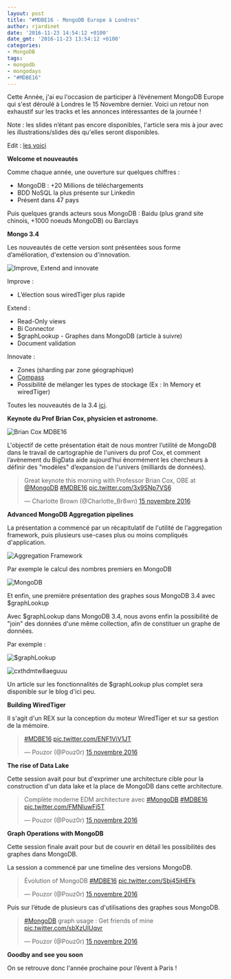 ```yaml
---
layout: post
title: "#MDBE16 - MongoDB Europe à Londres"
author: rjardinet
date: '2016-11-23 14:54:12 +0100'
date_gmt: '2016-11-23 13:54:12 +0100'
categories:
- MongoDB
tags:
- mongodb
- mongodays
- "#MDBE16"
---
```


Cette Année, j'ai eu l'occasion de participer à l’événement MongoDB Europe qui s'est déroulé à Londres le 15 Novembre dernier. Voici un retour non exhaustif sur les tracks et les annonces intéressantes de la journée !

Note : les slides n’étant pas encore disponibles, l'article sera mis à jour avec les illustrations/slides dès qu'elles seront disponibles.

Edit : [les voici](https://www.mongodb.com/presentations/all?page=1&search=europe%202016)

**Welcome et nouveautés**

Comme chaque année, une ouverture sur quelques chiffres :

-   MongoDB : +20 Millions de téléchargements
-   BDD NoSQL la plus présente sur Linkedin
-   Présent dans 47 pays

Puis quelques grands acteurs sous MongoDB : Baidu (plus grand site chinois, +1000 noeuds MongoDB) ou Barclays

**Mongo 3.4**

Les nouveautés de cette version sont présentées sous forme d’amélioration, d'extension ou d'innovation.

![Improve, Extend and innovate](http://blog.eleven-labs.com/wp-content/uploads/2016/11/IMG_4288.jpg)

Improve :

-   L’élection sous wiredTiger plus rapide

Extend :

-   Read-Only views
-   Bi Connector
-   $graphLookup - Graphes dans MongoDB (article à suivre)
-   Document validation

Innovate :

-   Zones (sharding par zone géographique)
-   [Compass](https://www.mongodb.com/products/compass)
-   Possibilité de mélanger les types de stockage (Ex : In Memory et wiredTiger)

Toutes les nouveautés de la 3.4 [ici](https://www.mongodb.com/mongodb-3.4).

**Keynote du Prof Brian Cox, physicien et astronome.**

![Brian Cox MDBE16](http://blog.eleven-labs.com/wp-content/uploads/2016/11/CxS5AUkWgAAgyK0.jpg)

L'objectif de cette présentation était de nous montrer l’utilité de MongoDB dans le travail de cartographie de l'univers du prof Cox, et comment l’avènement du BigData aide aujourd'hui énormément les chercheurs à définir des "modèles" d’expansion de l'univers (milliards de données).


> Great keynote this morning with Professor Brian Cox, OBE at [@MongoDB](https://twitter.com/MongoDB) [\#MDBE16](https://twitter.com/hashtag/MDBE16?src=hash) [pic.twitter.com/3x9SNp7VS6](https://t.co/3x9SNp7VS6)
>
> — Charlotte Brown (@Charlotte\_Br8wn) [15 novembre 2016](https://twitter.com/Charlotte_Br8wn/status/798485488474669056)

**Advanced MongoDB Aggregation pipelines**

La présentation a commencé par un récapitulatif de l'utilité de l'aggregation framework, puis plusieurs use-cases plus ou moins compliqués d'application.

![Aggregation Framework](http://blog.eleven-labs.com/wp-content/uploads/2016/11/CxTD2xUWEAAaGFI-1.jpg)

Par exemple le calcul des nombres premiers en MongoDB

![MongoDB](http://blog.eleven-labs.com/wp-content/uploads/2016/11/CxTJq9WXUAAw7Et.jpg) 

Et enfin, une première présentation des graphes sous MongoDB 3.4 avec $graphLookup

Avec $graphLookup dans MongoDB 3.4, nous avons enfin la possibilité de "join" des données d'une même collection, afin de constituer un graphe de données.

Par exemple :

![$graphLookup](http://blog.eleven-labs.com/wp-content/uploads/2016/11/CxTHdM2XAAAsM_G.jpg)


![cxthdmtw8aeguuu](http://blog.eleven-labs.com/wp-content/uploads/2016/11/CxTHdMTW8AEgUuU.jpg)

Un article sur les fonctionnalités de $graphLookup plus complet sera disponible sur le blog d'ici peu.

**Building WiredTiger**

Il s'agit d'un REX sur la conception du moteur WiredTiger et sur sa gestion de la mémoire.

> [\#MDBE16](https://twitter.com/hashtag/MDBE16?src=hash) [pic.twitter.com/ENF1ViV1JT](https://t.co/ENF1ViV1JT)
>
> — Pouzor (@Pouz0r) [15 novembre 2016](https://twitter.com/Pouz0r/status/798489580328648704)

**The rise of Data Lake**

Cette session avait pour but d'exprimer une architecture cible pour la construction d'un data lake et la place de MongoDB dans cette architecture.

> Complète moderne EDM architecture avec [\#MongoDB](https://twitter.com/hashtag/MongoDB?src=hash) [\#MDBE16](https://twitter.com/hashtag/MDBE16?src=hash) [pic.twitter.com/FMNIuwFi5T](https://t.co/FMNIuwFi5T)
>
> — Pouzor (@Pouz0r) [15 novembre 2016](https://twitter.com/Pouz0r/status/798539076559175680)

**Graph Operations with MongoDB**

Cette session finale avait pour but de couvrir en détail les possibilités des graphes dans MongoDB.

La session a commencé par une timeline des versions MongoDB.

> Évolution of MongoDB [\#MDBE16](https://twitter.com/hashtag/MDBE16?src=hash) [pic.twitter.com/Sbj45iHEFk](https://t.co/Sbj45iHEFk)
>
> — Pouzor (@Pouz0r) [15 novembre 2016](https://twitter.com/Pouz0r/status/798572477001633792)

Puis sur l’étude de plusieurs cas d'utilisations des graphes sous MongoDB.

> [\#MongoDB](https://twitter.com/hashtag/MongoDB?src=hash) graph usage : Get friends of mine [pic.twitter.com/sbXzUIUqvr](https://t.co/sbXzUIUqvr)
>
> — Pouzor (@Pouz0r) [15 novembre 2016](https://twitter.com/Pouz0r/status/798577288715571200)

**Goodby and see you soon**

On se retrouve donc l'année prochaine pour l’évent à Paris !

 
